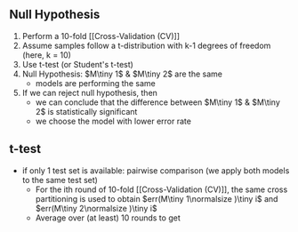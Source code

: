## Null Hypothesis
1. Perform a 10-fold [[Cross-Validation (CV)]]
2. Assume samples follow a t-distribution with k-1 degrees of freedom (here, k = 10)
3. Use t-test (or Student's t-test)
4. Null Hypothesis: $M\tiny 1$ & $M\tiny 2$ are the same
	- models are performing the same
5. If we can reject null hypothesis, then
	- we can conclude that the difference between $M\tiny 1$ & $M\tiny 2$ is statistically significant
	- we choose the model with lower error rate

## t-test
- if only 1 test set is available: pairwise comparison (we apply both models to the same test set)
	- For the ith round of 10-fold [[Cross-Validation (CV)]], the same cross partitioning is used to obtain $err(M\tiny 1\normalsize )\tiny i$ and $err(M\tiny 2\normalsize )\tiny i$
	- Average over (at least) 10 rounds to get 